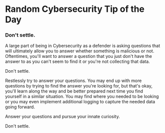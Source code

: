 # Random Cybersecurity Tip of the Day
### Don't settle.

A large part of being in Cybersecurity as a defender is asking questions that will ultimately allow you to answer whether something is malicious or not. Oftentimes, you'll want to answer a question that you just don't have the answer to as you can't seem to find it or you're not collecting that data.

Don't settle.

Restlessly try to answer your questions. You may end up with more questions by trying to find the answer you're looking for, but that's okay, you'll learn along the way and be better prepared next time you find yourself in a similar situation. You may find where you needed to be looking or you may even implement additional logging to capture the needed data going forward.

Answer your questions and pursue your innate curiosity.

Don't settle.